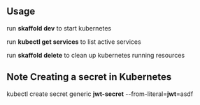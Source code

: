 ## Usage

run **skaffold dev** to start kubernetes

run **kubectl get services** to list active services


run **skaffold delete** to clean up kubernetes running resources




## Note Creating a secret in Kubernetes
kubectl create secret generic **jwt-secret** --from-literal=**jwt**=asdf


